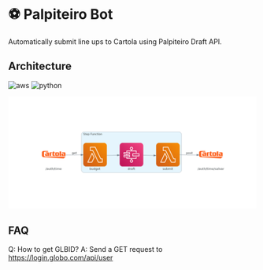 # :soccer: Palpiteiro Bot
Automatically submit line ups to Cartola using Palpiteiro Draft API.

## Architecture
![aws](https://img.shields.io/badge/Amazon_AWS-FF9900?logo=amazonaws&logoColor=white)
![python](https://img.shields.io/badge/Python-FFD43B?logo=python&logoColor=blue)

![architecture](diagrams/architecture.png)

## FAQ
Q: How to get GLBID?
A: Send a GET request to https://login.globo.com/api/user
